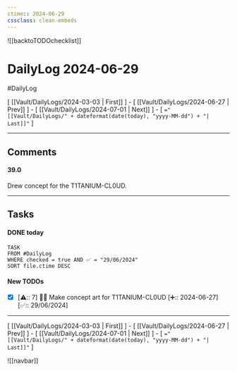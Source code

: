 ```yaml
---
ctime:: 2024-06-29
cssclass: clean-embeds
---
```

![[backtoTODOchecklist]]
# DailyLog 2024-06-29

#DailyLog

\[ [[Vault/DailyLogs/2024-03-03 | First]] \] - \[ [[Vault/DailyLogs/2024-06-27 | Prev]] \] - \[ [[Vault/DailyLogs/2024-07-01 | Next]] \] - \[ `="[[Vault/DailyLogs/" + dateformat(date(today), "yyyy-MM-dd") + "| Last]]"` \]

---

## Comments

#### 39.0

Drew concept for the T1TANIUM-CL0UD.



---

## Tasks
#### DONE today
```dataview
TASK
FROM #DailyLog
WHERE checked = true AND ✅ = "29/06/2024"
SORT file.ctime DESC
```


#### New TODOs
- [x] [⚠️:: 7] 🎨💡 Make concept art for T1TANIUM-CL0UD [➕:: 2024-06-27] [✅:: 29/06/2024]



---

\[ [[Vault/DailyLogs/2024-03-03 | First]] \] - \[ [[Vault/DailyLogs/2024-06-27 | Prev]] \] - \[ [[Vault/DailyLogs/2024-07-01 | Next]] \] - \[ `="[[Vault/DailyLogs/" + dateformat(date(today), "yyyy-MM-dd") + "| Last]]"` \]

![[navbar]]



